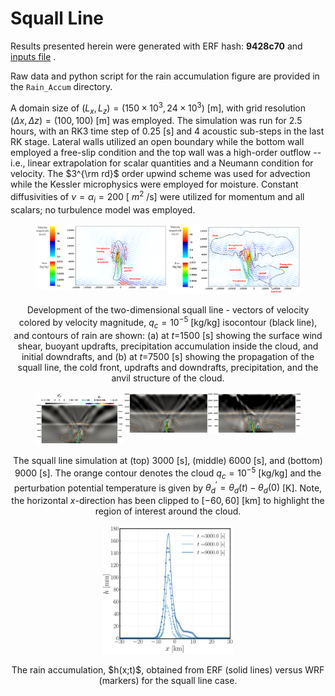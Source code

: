 # Squall Line

Results presented herein were generated with ERF hash: **9428c70** and [inputs file](https://github.com/erf-model/ERF/blob/9428c70c5c299fd8c11bc0b15634b917e16bdf7b/Exec/MoistRegTests/SquallLine_2D/inputs_moisture_Gabersek) .

Raw data and python script for the rain accumulation figure are provided in the `Rain_Accum` directory.
    
A domain size of $(L_x, L_z) = (150\times 10^3, 24\times 10^3)$ [m], with grid resolution $(\Delta x, \Delta z) = (100, 100)$ [m] was employed. The simulation was run for 2.5 hours, with an RK3 time step of 0.25 [s] and 4 acoustic sub-steps in the last RK stage. Lateral walls utilized an open boundary while the bottom wall employed a free-slip condition and the top wall was a high-order outflow -- i.e., linear extrapolation for scalar quantities and a Neumann condition for velocity. The $3^{\rm rd}$ order upwind scheme was used for advection while the Kessler microphysics were employed for moisture. Constant diffusivities of $\nu = \alpha_{i} = 200$ [ $m^{2}$ /s] were utilized for momentum and all scalars; no turbulence model was employed.

<div style="text-align: center;">
  <figure>
    <div style="display: flex; justify-content: space-around;">
      <div style="width: 85%;">
        <img src="SL1.png" alt="SL1" style="width: 100%;">
      </div>
      <div style="width: 85%;">
        <img src="SL2.png" alt="SL2" style="width: 100%;">
      </div>
    </div>
  </figure>

Development of the two-dimensional squall line - vectors of velocity colored by velocity magnitude, $q_c=10^{-5}$ [kg/kg] isocontour (black line), and contours of rain are shown: (a) at $t$=1500 [s] showing the surface wind shear, buoyant updrafts, precipitation accumulation inside the cloud, and initial downdrafts, and (b) at $t$=7500 [s] showing the propagation of the squall line, the cold front, updrafts and downdrafts, precipitation, and the anvil structure of the cloud.

  <figure>
    <div style="display: flex; justify-content: space-around;">
      <div style="width: 85%;">
        <img src="Squall_Line_3000s.png" alt="3000s" style="width: 100%;">
      </div>
      <div style="width: 85%;">
        <img src="Squall_Line_6000s.png" alt="6000s" style="width: 100%;">
      </div>
      <div style="width: 85%;">
        <img src="Squall_Line_9000s.png" alt="9000s" style="width: 100%;">
      </div>
    </div>
  </figure>

The squall line simulation at (top) $3000$ [s], (middle) $6000$ [s], and (bottom) $9000$ [s]. The orange contour denotes the cloud $q_{c} = 10^{-5}$ [kg/kg] and the perturbation potential temperature is given by $\theta_{d}^{\prime} = \theta_{d}(t) - \theta_{d}(0)$ [K]. Note, the horizontal $x$-direction has been clipped to $[-60, 60]$ [km] to highlight the region of interest around the cloud.

  <figure>
    <img src="Squall_Line_Rain_Accum.png" alt="Rain Accumulation" style="width: 50%;">
  </figure>
The rain accumulation, $h(x;t)$, obtained from ERF (solid lines) versus WRF (markers) for the squall line case.
</div>

